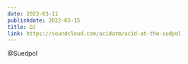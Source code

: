 ```yaml
---
date: 2023-03-11
publishdate: 2022-05-15
title: DJ
link: https://soundcloud.com/acidatm/acid-at-the-sudpol
---
```

@Suedpol
